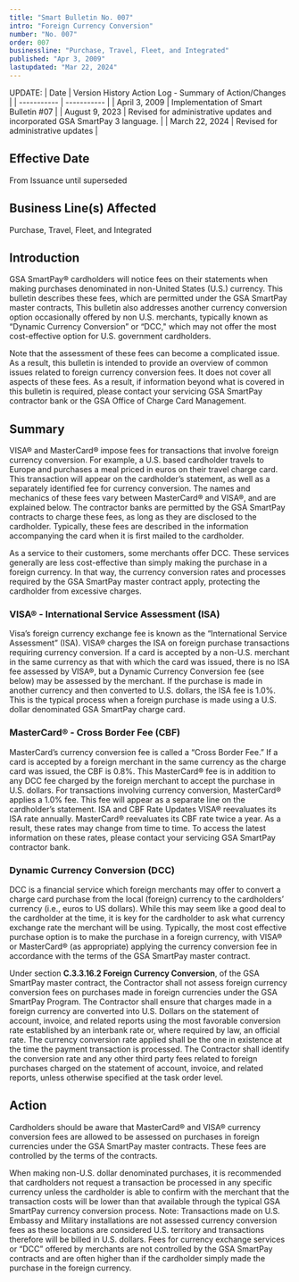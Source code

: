 ```yaml
---
title: "Smart Bulletin No. 007"
intro: "Foreign Currency Conversion"
number: "No. 007"
order: 007
businessline: "Purchase, Travel, Fleet, and Integrated"
published: "Apr 3, 2009"
lastupdated: "Mar 22, 2024"
---
```


UPDATE:
| Date | Version History Action Log - Summary of Action/Changes |
| ----------- | ----------- |
| April 3, 2009 | Implementation of Smart Bulletin #07 |
| August 9, 2023 | Revised for administrative updates and incorporated GSA SmartPay 3 language. |
| March 22, 2024 | Revised for administrative updates |

## Effective Date

From Issuance until superseded


## Business Line(s) Affected

 Purchase, Travel, Fleet, and Integrated


## Introduction

GSA SmartPay® cardholders will notice fees on their statements when making purchases denominated in non-United States (U.S.) currency. This bulletin describes these fees, which are permitted under the GSA SmartPay master contracts, This bulletin also addresses another currency conversion option occasionally offered by non U.S. merchants, typically known as “Dynamic Currency Conversion” or “DCC," which may not offer the most cost-effective option for U.S. government cardholders. 

Note that the assessment of these fees can become a complicated issue. As a result, this bulletin is intended to provide an overview of common issues related to foreign currency conversion fees. It does not cover all aspects of these fees. As a result, if information beyond what is covered in this bulletin is required, please contact your servicing GSA SmartPay contractor bank or the GSA Office of Charge Card Management. 


## Summary

VISA® and MasterCard® impose fees for transactions that involve foreign currency conversion. For example, a U.S. based cardholder travels to Europe and purchases a meal priced in euros on their travel charge card. This transaction will appear on the cardholder’s statement, as well as a separately identified fee for currency conversion. The names and mechanics of these fees vary between MasterCard® and VISA®, and are explained below. The contractor banks are permitted by the GSA SmartPay contracts to charge these fees, as long as they are disclosed to the cardholder. Typically, these fees are described in the information accompanying the card when it is first mailed to the cardholder.

As a service to their customers, some merchants offer DCC. These services generally are less cost-effective than simply making the purchase in a foreign currency. In that way, the currency conversion rates and processes required by the GSA SmartPay master contract apply, protecting the cardholder from excessive charges. 

### VISA® - International Service Assessment (ISA) 
Visa’s foreign currency exchange fee is known as the “International Service Assessment” (ISA). VISA® charges the ISA on foreign purchase transactions requiring currency conversion. If a card is accepted by a non-U.S. merchant in the same currency as that with which the card was issued, there is no ISA fee assessed by VISA®, but a Dynamic Currency Conversion fee (see below) may be assessed by the merchant. If the purchase is made in another currency and then converted to U.S. dollars, the ISA fee is 1.0%. This is the typical process when a foreign purchase is made using a U.S. dollar denominated GSA SmartPay charge card. 

### MasterCard® - Cross Border Fee (CBF) 
MasterCard’s currency conversion fee is called a “Cross Border Fee.” If a card is accepted by a foreign merchant in the same currency as the charge card was issued, the CBF is 0.8%. This MasterCard® fee is in addition to any DCC fee charged by the foreign merchant to accept the purchase in U.S. dollars. For transactions involving currency conversion, MasterCard® applies a 1.0% fee. This fee will appear as a separate line on the cardholder’s statement. 
ISA and CBF Rate Updates 
VISA® reevaluates its ISA rate annually. MasterCard® reevaluates its CBF rate twice a year. As a result, these rates may change from time to time. To access the latest information on these rates, please contact your servicing GSA SmartPay contractor bank. 

### Dynamic Currency Conversion (DCC) 
DCC is a financial service which foreign merchants may offer to convert a charge card purchase from the local (foreign) currency to the cardholders’ currency (i.e., euros to US dollars). While this may seem like a good deal to the cardholder at the time, it is key for the cardholder to ask what currency exchange rate the merchant will be using. Typically, the most cost effective purchase option is to make the purchase in a foreign currency, with VISA® or MasterCard® (as appropriate) applying the currency conversion fee in accordance with the terms of the GSA SmartPay master contract. 

Under section **C.3.3.16.2 Foreign Currency Conversion**, of the GSA SmartPay master contract, the Contractor shall not assess foreign currency conversion fees on purchases made in foreign currencies under the GSA SmartPay Program. The Contractor shall ensure that charges made in a foreign currency are converted into U.S. Dollars on the statement of account, invoice, and related reports using the most favorable conversion rate established by an interbank rate or, where required by law, an official rate. The currency conversion rate applied shall be the one in existence at the time the payment transaction is processed. The Contractor shall identify the conversion rate and any other third party fees related to foreign purchases charged on the statement of account, invoice, and related reports, unless otherwise specified at the task order level.

## Action
Cardholders should be aware that MasterCard® and VISA® currency conversion fees are allowed to be assessed on purchases in foreign currencies under the GSA SmartPay master contracts. These fees are controlled by the terms of the contracts. 

When making non-U.S. dollar denominated purchases, it is recommended that cardholders not request a transaction be processed in any specific currency unless the cardholder is able to confirm with the merchant that the transaction costs will be lower than that available through the typical GSA SmartPay currency conversion process. Note: Transactions made on U.S. Embassy and Military installations are not assessed currency conversion fees as these locations are considered U.S. territory and transactions therefore will be billed in U.S. dollars. Fees for currency exchange services or “DCC” offered by merchants are not controlled by the GSA SmartPay contracts and are often higher than if the cardholder simply made the purchase in the foreign currency. 
